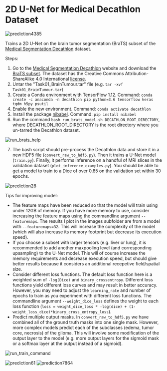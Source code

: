 # 2D U-Net for Medical Decathlon Dataset

![prediction4385](https://github.com/IntelAI/unet/blob/master/single-node/images/pred4385.png)


Trains a 2D U-Net on the brain tumor segmentation (BraTS) subset of the [Medical Segmentation Decathlon](http://medicaldecathlon.com/) dataset.

Steps:
1. Go to the [Medical Segmentation Decathlon](http://medicaldecathlon.com) website and download the [BraTS subset](https://drive.google.com/file/d/1A2IU8Sgea1h3fYLpYtFb2v7NYdMjvEhU/view?usp=sharing). The dataset has the Creative Commons Attribution-ShareAlike 4.0 International [license](https://creativecommons.org/licenses/by-sa/4.0/).
2. Untar the "Task01_BrainTumour.tar" file (e.g. `tar -xvf Task01_BrainTumour.tar`)
3. Create a Conda environment with TensorFlow 1.12. Command: `conda create -c anaconda -n decathlon pip python=3.6 tensorflow keras tqdm h5py psutil`
4. Enable the new environment. Command: `conda activate decathlon`
5. Install the package [nibabel](http://nipy.org/nibabel/). Command: `pip install nibabel`
6. Run the command `bash run_brats_model.sh DECATHLON_ROOT_DIRECTORY`, where DECATHLON_ROOT_DIRECTORY is the root directory where you un-tarred the Decathlon dataset.

![run_brats_help](https://github.com/IntelAI/unet/blob/master/single-node/images/run_brats_usage.png)

7. The bash script should pre-process the Decathlon data and store it in a new HDF5 file (`convert_raw_to_hdf5.py`). Then it trains a U-Net model (`train.py`). Finally, it performs inference on a handful of MRI slices in the validation dataset (`plot_inference_examples.py`).  You should be able to get a model to train to a Dice of over 0.85 on the validation set within 30 epochs.

![prediction28](https://github.com/IntelAI/unet/blob/master/single-node/images/pred28.png)

Tips for improving model:
* The feature maps have been reduced so that the model will train using under 12GB of memory.  If you have more memory to use, consider increasing the feature maps using the commandline argument `--featuremaps`. The results I plot in the images subfolder are from a model with `--featuremaps=32`. This will increase the complexity of the model (which will also increase its memory footprint but decrease its execution speed).
* If you choose a subset with larger tensors (e.g. liver or lung), it is recommended to add another maxpooling level (and corresponding upsampling) to the U-Net model. This will of course increase the memory requirements and decrease execution speed, but should give better results because it considers an additional recepetive field/spatial size.
* Consider different loss functions.  The default loss function here is a weighted sum of `-log(Dice)` and `binary_crossentropy`. Different loss functions yield different loss curves and may result in better accuracy. However, you may need to adjust the `learning_rate` and number of epochs to train as you experiment with different loss functions. The commandline argument `--weight_dice_loss` defines the weight to each loss function (`loss = weight_dice_loss * -log(dice) + (1-weight_loss_dice)*binary_cross_entropy_loss`).
* Predict multiple output masks.  In `convert_raw_to_hdf5.py` we have combined all of the ground truth masks into one single mask. However, more complex models predict each of the subclasses (edema, tumor core, necrosis) of the glioma. This will involve some modification of the output layer to the model (e.g. more output layers for the sigmoid mask or a softmax layer at the output instead of a sigmoid).

![run_train_command](https://github.com/IntelAI/unet/blob/master/single-node/images/train_usage.png)

![prediction61](https://github.com/IntelAI/unet/blob/master/single-node/images/pred61.png)
![prediction7864](https://github.com/IntelAI/unet/blob/master/single-node/images/pred7864.png)

